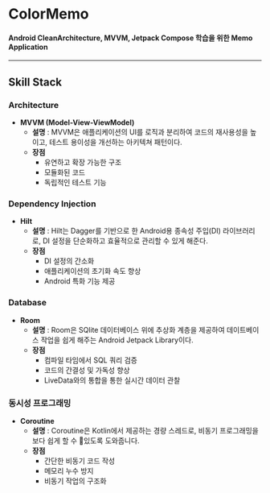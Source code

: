 # ColorMemo
#### Android CleanArchitecture, MVVM, Jetpack Compose 학습을 위한 Memo Application
---

## Skill Stack
### Architecture
  - **MVVM (Model-View-ViewModel)**
    - **설명** : MVVM은 애플리케이션의 UI를 로직과 분리하여 코드의 재사용성을 높이고, 테스트 용이성을 개선하는 아키텍쳐 패턴이다.
    - **장점**
      - 유연하고 확장 가능한 구조
      - 모듈화된 코드
      - 독립적인 테스트 기능
### Dependency Injection
  - **Hilt**
    - **설명** : Hilt는 Dagger를 기반으로 한 Android용 종속성 주입(DI) 라이브러리로, DI 설정을 단순화하고 효율적으로 관리할 수 있게 해준다.
    - **장점**
      - DI 설정의 간소화
      - 애플리케이션의 초기화 속도 향상
      - Android 특화 기능 제공
     
### Database
  - **Room**
    - **설명** : Room은 SQlite 데이터베이스 위에 추상화 계층을 제공하여 데이트베이스 작업을 쉽게 해주는 Android Jetpack Library이다.
    - **장점**
      - 컴파일 타임에서 SQL 쿼리 검증
      - 코드의 간결성 및 가독성 향상
      - LiveData와의 통합을 통한 실시간 데이터 관찰
### 동시성 프로그래밍
  - **Coroutine**
    - **설명** : Coroutine은 Kotlin에서 제공하는 경량 스레드로, 비동기 프로그래밍을 보다 쉽게 할 수 있도록 도와줍니다.
    - **장점**
      - 간단한 비동기 코드 작성
      - 메모리 누수 방지
      - 비동기 작업의 구조화

